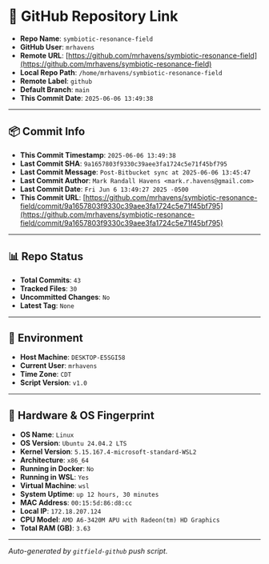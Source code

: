# 🔗 GitHub Repository Link

- **Repo Name**: `symbiotic-resonance-field`
- **GitHub User**: `mrhavens`
- **Remote URL**: [https://github.com/mrhavens/symbiotic-resonance-field](https://github.com/mrhavens/symbiotic-resonance-field)
- **Local Repo Path**: `/home/mrhavens/symbiotic-resonance-field`
- **Remote Label**: `github`
- **Default Branch**: `main`
- **This Commit Date**: `2025-06-06 13:49:38`

---

## 📦 Commit Info

- **This Commit Timestamp**: `2025-06-06 13:49:38`
- **Last Commit SHA**: `9a1657803f9330c39aee3fa1724c5e71f45bf795`
- **Last Commit Message**: `Post-Bitbucket sync at 2025-06-06 13:45:47`
- **Last Commit Author**: `Mark Randall Havens <mark.r.havens@gmail.com>`
- **Last Commit Date**: `Fri Jun 6 13:49:27 2025 -0500`
- **This Commit URL**: [https://github.com/mrhavens/symbiotic-resonance-field/commit/9a1657803f9330c39aee3fa1724c5e71f45bf795](https://github.com/mrhavens/symbiotic-resonance-field/commit/9a1657803f9330c39aee3fa1724c5e71f45bf795)

---

## 📊 Repo Status

- **Total Commits**: `43`
- **Tracked Files**: `30`
- **Uncommitted Changes**: `No`
- **Latest Tag**: `None`

---

## 🧭 Environment

- **Host Machine**: `DESKTOP-E5SGI58`
- **Current User**: `mrhavens`
- **Time Zone**: `CDT`
- **Script Version**: `v1.0`

---

## 🧬 Hardware & OS Fingerprint

- **OS Name**: `Linux`
- **OS Version**: `Ubuntu 24.04.2 LTS`
- **Kernel Version**: `5.15.167.4-microsoft-standard-WSL2`
- **Architecture**: `x86_64`
- **Running in Docker**: `No`
- **Running in WSL**: `Yes`
- **Virtual Machine**: `wsl`
- **System Uptime**: `up 12 hours, 30 minutes`
- **MAC Address**: `00:15:5d:86:d8:cc`
- **Local IP**: `172.18.207.124`
- **CPU Model**: `AMD A6-3420M APU with Radeon(tm) HD Graphics`
- **Total RAM (GB)**: `3.63`

---

_Auto-generated by `gitfield-github` push script._
